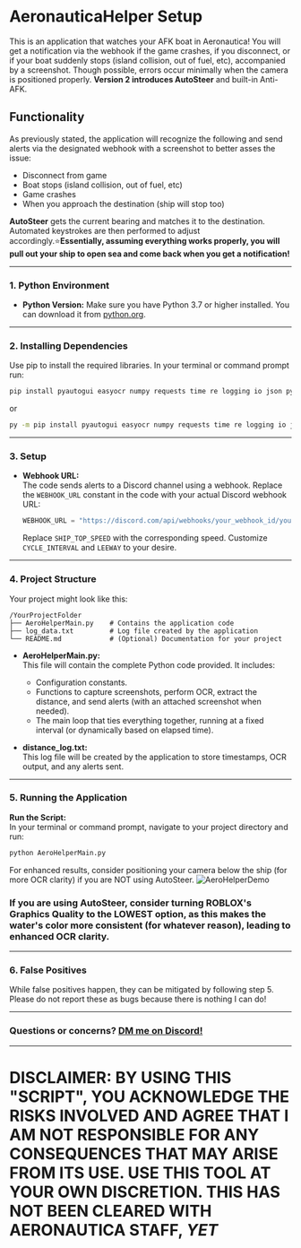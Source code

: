 # AeronauticaHelper Setup
This is an application that watches your AFK boat in Aeronautica! You will get a notification via the webhook if the game crashes, if you disconnect, or if your boat suddenly stops (island collision, out of fuel, etc), accompanied by a screenshot. Though possible, errors occur minimally when the camera is positioned properly. **Version 2 introduces AutoSteer** and built-in Anti-AFK.

## Functionality

As previously stated, the application will recognize the following and send alerts via the designated webhook with a screenshot to better asses the issue:
- Disconnect from game
- Boat stops (island collision, out of fuel, etc)
- Game crashes
- When you approach the destination (ship will stop too)

**AutoSteer** gets the current bearing and matches it to the destination. Automated keystrokes are then performed to adjust accordingly.⭐**Essentially, assuming everything works properly, you will pull out your ship to open sea and come back when you get a notification!**

---

### 1. **Python Environment**

- **Python Version:** 
  Make sure you have Python 3.7 or higher installed. You can download it from [python.org](https://www.python.org/downloads/).

---

### 2. **Installing Dependencies**

Use pip to install the required libraries. In your terminal or command prompt run:

```bash
pip install pyautogui easyocr numpy requests time re logging io json pydirectinput threading
```
or
```bash
py -m pip install pyautogui easyocr numpy requests time re logging io json pydirectinput threading
```
---

### 3. **Setup**

- **Webhook URL:**  
  The code sends alerts to a Discord channel using a webhook. Replace the `WEBHOOK_URL` constant in the code with your actual Discord webhook URL:
  ```python
  WEBHOOK_URL = "https://discord.com/api/webhooks/your_webhook_id/your_webhook_token"
  ```
  Replace `SHIP_TOP_SPEED` with the corresponding speed. Customize `CYCLE_INTERVAL` and `LEEWAY` to your desire.
---

### 4. **Project Structure**

Your project might look like this:
```
/YourProjectFolder
├── AeroHelperMain.py    # Contains the application code
├── log_data.txt         # Log file created by the application
└── README.md            # (Optional) Documentation for your project
```

- **AeroHelperMain.py:**  
  This file will contain the complete Python code provided. It includes:
  - Configuration constants.
  - Functions to capture screenshots, perform OCR, extract the distance, and send alerts (with an attached screenshot when needed).
  - The main loop that ties everything together, running at a fixed interval (or dynamically based on elapsed time).

- **distance_log.txt:**  
  This log file will be created by the application to store timestamps, OCR output, and any alerts sent.

---

### 5. **Running the Application**

**Run the Script:**  
   In your terminal or command prompt, navigate to your project directory and run:
   ```bash
   python AeroHelperMain.py
   ```

  For enhanced results, consider positioning your camera below the ship (for more OCR clarity) if you are NOT using AutoSteer.
  ![AeroHelperDemo](https://github.com/user-attachments/assets/9446c1ef-afa7-4377-a426-c6cf99e3c2a9)


  ### If you are using AutoSteer, consider turning ROBLOX's Graphics Quality to the LOWEST option, as this makes the water's color more consistent (for whatever reason), leading to enhanced OCR clarity.

---

### 6. **False Positives**
  While false positives happen, they can be mitigated by following step 5. Please do not report these as bugs because there is nothing I can do!

---

### Questions or concerns? [DM me on Discord!](https://discord.gg/3adphMca)

---

# DISCLAIMER: BY USING THIS "SCRIPT", YOU ACKNOWLEDGE THE RISKS INVOLVED AND AGREE THAT I AM NOT RESPONSIBLE FOR ANY CONSEQUENCES THAT MAY ARISE FROM ITS USE. USE THIS TOOL AT YOUR OWN DISCRETION. THIS HAS NOT BEEN CLEARED WITH AERONAUTICA STAFF, *YET*
